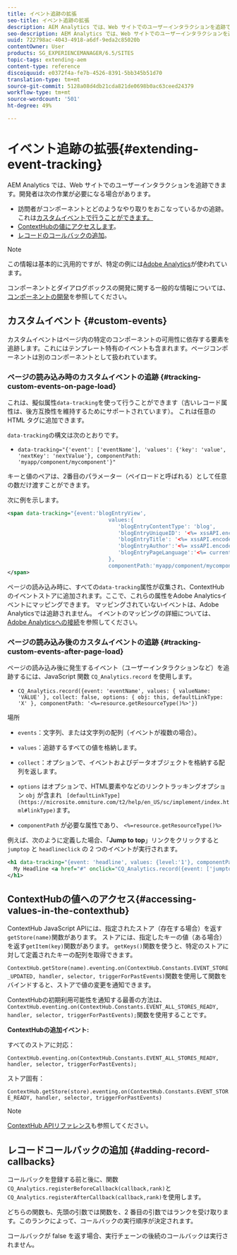 ```yaml
---
title: イベント追跡の拡張
seo-title: イベント追跡の拡張
description: AEM Analytics では、Web サイトでのユーザーインタラクションを追跡できます
seo-description: AEM Analytics では、Web サイトでのユーザーインタラクションを追跡できます
uuid: 722798ac-4043-4918-a6df-9eda2c85020b
contentOwner: User
products: SG_EXPERIENCEMANAGER/6.5/SITES
topic-tags: extending-aem
content-type: reference
discoiquuid: e0372f4a-fe7b-4526-8391-5bb345b51d70
translation-type: tm+mt
source-git-commit: 5128a08d4db21cda821de0698b0ac63ceed24379
workflow-type: tm+mt
source-wordcount: '501'
ht-degree: 49%

---
```



# イベント追跡の拡張{#extending-event-tracking}

AEM Analytics では、Web サイトでのユーザーインタラクションを追跡できます。開発者は次の作業が必要になる場合があります。

* 訪問者がコンポーネントとどのようなやり取りをおこなっているかの追跡。これは[カスタムイベントで行うことができます。](#custom-events)
* [ContextHubの値にアクセスします](/help/sites-developing/extending-analytics.md#accessing-values-in-the-contexthub)。
* [レコードのコールバックの追加](#adding-record-callbacks)。

>[!NOTE]
>
>この情報は基本的に汎用的ですが、特定の例には[Adobe Analytics](/help/sites-administering/adobeanalytics.md)が使われています。
>
>コンポーネントとダイアログボックスの開発に関する一般的な情報については、[コンポーネントの開発](/help/sites-developing/components.md)を参照してください。

## カスタムイベント {#custom-events}

カスタムイベントはページ内の特定のコンポーネントの可用性に依存する要素を追跡します。これにはテンプレート特有のイベントも含まれます。ページコンポーネントは別のコンポーネントとして扱われています。

### ページの読み込み時のカスタムイベントの追跡  {#tracking-custom-events-on-page-load}

これは、擬似属性`data-tracking`を使って行うことができます（古いレコード属性は、後方互換性を維持するためにサポートされています）。 これは任意の HTML タグに追加できます。

`data-tracking`の構文は次のとおりです。

* `data-tracking="{'event': ['eventName'], 'values': {'key': 'value', 'nextKey': 'nextValue'}, componentPath: 'myapp/component/mycomponent'}"`

キーと値のペアは、2番目のパラメーター（ペイロードと呼ばれる）として任意の数だけ渡すことができます。

次に例を示します。

```xml
<span data-tracking="{event:'blogEntryView',
                                values:{
                                   'blogEntryContentType': 'blog',
                                   'blogEntryUniqueID': '<%= xssAPI.encodeForJSString(entry.getId()) %>',
                                   'blogEntryTitle': '<%= xssAPI.encodeForJSString(entry.getTitle()) %>',
                                   'blogEntryAuthor':'<%= xssAPI.encodeForJSString(entry.getAuthor()) %>',
                                   'blogEntryPageLanguage':'<%= currentPage.getLanguage(true) %>'
                                },
                                componentPath:'myapp/component/mycomponent'}">
</span>
```

ページの読み込み時に、すべての`data-tracking`属性が収集され、ContextHubのイベントストアに追加されます。ここで、これらの属性をAdobe Analyticsイベントにマッピングできます。 マッピングされていないイベントは、Adobe Analyticsでは追跡されません。 イベントのマッピングの詳細については、[Adobe Analyticsへの接続](/help/sites-administering/adobeanalytics.md)を参照してください。

### ページの読み込み後のカスタムイベントの追跡 {#tracking-custom-events-after-page-load}

ページの読み込み後に発生するイベント（ユーザーインタラクションなど）を追跡するには、JavaScript 関数 `CQ_Analytics.record` を使用します。

* `CQ_Analytics.record({event: 'eventName', values: { valueName: 'VALUE' }, collect: false, options: { obj: this, defaultLinkType: 'X' }, componentPath: '<%=resource.getResourceType()%>'})`

場所

* `events`：文字列、または文字列の配列（イベントが複数の場合）。

* `values`：追跡するすべての値を格納します。
* `collect`：オプションで、イベントおよびデータオブジェクトを格納する配列を返します。
* `options` はオプションで、HTML要素やなどのリンクトラッキングオプション `obj` が含まれ ` [defaultLinkType](https://microsite.omniture.com/t2/help/en_US/sc/implement/index.html#linkType)`ます。

* `componentPath` が必要な属性であり、  `<%=resource.getResourceType()%>`

例えば、次のように定義した場合、「**Jump to top**」リンクをクリックすると `jumptop` と `headlineclick` の 2 つのイベントが実行されます。

```xml
<h1 data-tracking="{event: 'headline', values: {level:'1'}, componentPath: '<%=resource.getResourceType()%>'}">
  My Headline <a href="#" onclick="CQ_Analytics.record({event: ['jumptop','headlineclick'],  values: {level:'1'}, componentPath: '<%=resource.getResourceType()%>'})">Jump to top</a>
</h1>
```

## ContextHubの値へのアクセス{#accessing-values-in-the-contexthub}

ContextHub JavaScript APIには、指定されたストア（存在する場合）を返す`getStore(name)`関数があります。 ストアには、指定したキーの値（ある場合）を返す`getItem(key)`関数があります。 `getKeys()`関数を使うと、特定のストアに対して定義されたキーの配列を取得できます。

`ContextHub.getStore(name).eventing.on(ContextHub.Constants.EVENT_STORE_UPDATED, handler, selector, triggerForPastEvents)`関数を使用して関数をバインドすると、ストアで値の変更を通知できます。

ContextHubの初期利用可能性を通知する最善の方法は、`ContextHub.eventing.on(ContextHub.Constants.EVENT_ALL_STORES_READY, handler, selector, triggerForPastEvents);`関数を使用することです。

**ContextHubの追加イベント:**

すべてのストアに対応：

`ContextHub.eventing.on(ContextHub.Constants.EVENT_ALL_STORES_READY, handler, selector, triggerForPastEvents);`

ストア固有：

`ContextHub.getStore(store).eventing.on(ContextHub.Constants.EVENT_STORE_READY, handler, selector, triggerForPastEvents)`

>[!NOTE]
>
>[ContextHub APIリファレンス](https://helpx.adobe.com/experience-manager/6-5/sites/developing/using/contexthub-api.html#ContextHubJavascriptAPIReference)も参照してください。

## レコードコールバックの追加 {#adding-record-callbacks}

コールバックを登録する前と後に、関数`CQ_Analytics.registerBeforeCallback(callback,rank)`と`CQ_Analytics.registerAfterCallback(callback,rank)`を使用します。

どちらの関数も、先頭の引数では関数を、2 番目の引数ではランクを受け取ります。このランクによって、コールバックの実行順序が決定されます。

コールバックが false を返す場合、実行チェーンの後続のコールバックは実行されません。
